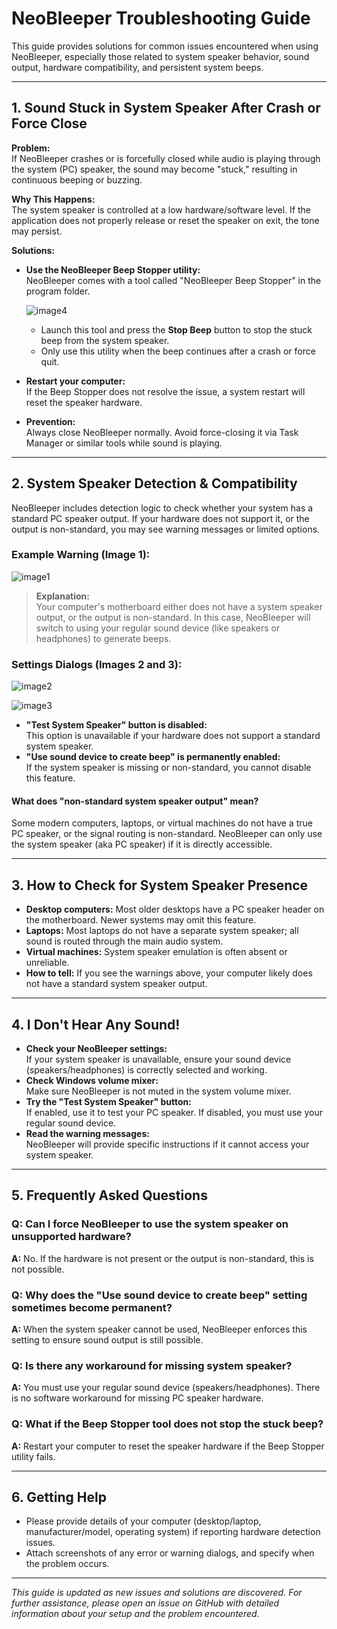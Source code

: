 # NeoBleeper Troubleshooting Guide

This guide provides solutions for common issues encountered when using NeoBleeper, especially those related to system speaker behavior, sound output, hardware compatibility, and persistent system beeps.

---

## 1. Sound Stuck in System Speaker After Crash or Force Close

**Problem:**  
If NeoBleeper crashes or is forcefully closed while audio is playing through the system (PC) speaker, the sound may become "stuck," resulting in continuous beeping or buzzing.

**Why This Happens:**  
The system speaker is controlled at a low hardware/software level. If the application does not properly release or reset the speaker on exit, the tone may persist.

**Solutions:**
- **Use the NeoBleeper Beep Stopper utility:**  
  NeoBleeper comes with a tool called "NeoBleeper Beep Stopper" in the program folder.
 
  ![image4](https://github.com/user-attachments/assets/8503d816-3ec1-477f-8233-28971640a8b4)
  
  - Launch this tool and press the **Stop Beep** button to stop the stuck beep from the system speaker.
  - Only use this utility when the beep continues after a crash or force quit.

- **Restart your computer:**  
  If the Beep Stopper does not resolve the issue, a system restart will reset the speaker hardware.

- **Prevention:**  
  Always close NeoBleeper normally. Avoid force-closing it via Task Manager or similar tools while sound is playing.

---

## 2. System Speaker Detection & Compatibility

NeoBleeper includes detection logic to check whether your system has a standard PC speaker output. If your hardware does not support it, or the output is non-standard, you may see warning messages or limited options.

### Example Warning (Image 1):

![image1](https://github.com/user-attachments/assets/a419367f-39ab-44c5-8d66-036f031b3dd3)

> **Explanation:**  
> Your computer's motherboard either does not have a system speaker output, or the output is non-standard. In this case, NeoBleeper will switch to using your regular sound device (like speakers or headphones) to generate beeps.

### Settings Dialogs (Images 2 and 3):

![image2](https://github.com/user-attachments/assets/79163339-94a2-4bc7-8096-7dbacaee8505)

![image3](https://github.com/user-attachments/assets/6935af64-f727-44b1-b06e-ed2e5bd41355)

- **"Test System Speaker" button is disabled:**  
  This option is unavailable if your hardware does not support a standard system speaker.  
- **"Use sound device to create beep" is permanently enabled:**  
  If the system speaker is missing or non-standard, you cannot disable this feature.

#### What does "non-standard system speaker output" mean?
Some modern computers, laptops, or virtual machines do not have a true PC speaker, or the signal routing is non-standard. NeoBleeper can only use the system speaker (aka  PC speaker) if it is directly accessible.

---

## 3. How to Check for System Speaker Presence

- **Desktop computers:** Most older desktops have a PC speaker header on the motherboard. Newer systems may omit this feature.
- **Laptops:** Most laptops do not have a separate system speaker; all sound is routed through the main audio system.
- **Virtual machines:** System speaker emulation is often absent or unreliable.
- **How to tell:** If you see the warnings above, your computer likely does not have a standard system speaker output.

---

## 4. I Don't Hear Any Sound!

- **Check your NeoBleeper settings:**  
  If your system speaker is unavailable, ensure your sound device (speakers/headphones) is correctly selected and working.
- **Check Windows volume mixer:**  
  Make sure NeoBleeper is not muted in the system volume mixer.
- **Try the "Test System Speaker" button:**  
  If enabled, use it to test your PC speaker. If disabled, you must use your regular sound device.
- **Read the warning messages:**  
  NeoBleeper will provide specific instructions if it cannot access your system speaker.

---

## 5. Frequently Asked Questions

### Q: Can I force NeoBleeper to use the system speaker on unsupported hardware?
**A:** No. If the hardware is not present or the output is non-standard, this is not possible.

### Q: Why does the "Use sound device to create beep" setting sometimes become permanent?
**A:** When the system speaker cannot be used, NeoBleeper enforces this setting to ensure sound output is still possible.

### Q: Is there any workaround for missing system speaker?
**A:** You must use your regular sound device (speakers/headphones). There is no software workaround for missing PC speaker hardware.

### Q: What if the Beep Stopper tool does not stop the stuck beep?
**A:** Restart your computer to reset the speaker hardware if the Beep Stopper utility fails.

---

## 6. Getting Help

- Please provide details of your computer (desktop/laptop, manufacturer/model, operating system) if reporting hardware detection issues.
- Attach screenshots of any error or warning dialogs, and specify when the problem occurs.

---

_This guide is updated as new issues and solutions are discovered. For further assistance, please open an issue on GitHub with detailed information about your setup and the problem encountered._
